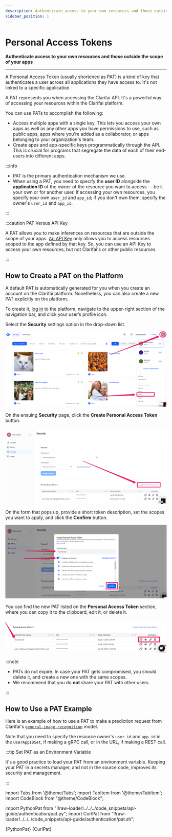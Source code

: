 ```yaml
---
description: Authenticate access to your own resources and those outside the scope of your apps
sidebar_position: 1
---
```


# Personal Access Tokens

**Authenticate access to your own resources and those outside the scope of your apps**
<hr />

A Personal Access Token \(usually shortened as PAT\) is a kind of key that authenticates a user across all applications they have access to. It's not linked to a specific application.

A PAT represents you when accessing the Clarifai API. It's a powerful way of accessing your resources within the Clarifai platform. 

You can use PATs to accomplish the following:

- Access multiple apps with a single key. This lets you access your own apps as well as any other apps you have permissions to use, such as public apps, apps where you're added as a collaborator, or apps belonging to your organization's team.
- Create apps and app-specific keys programmatically through the API. This is crucial for programs that segregate the data of each of their end-users into different apps.


:::info

- PAT is the primary authentication mechanism we use.  
- When using a PAT, you need to specify the **user ID** alongside the **application ID** of the owner of the resource you want to access — be it your own or for another user. If accessing your own resources, you specify your own `user_id` and `app_id`; if you don't own them, specify the owner's `user_id` and `app_id`. 

:::

:::caution PAT Versus API Key

A PAT allows you to make inferences on resources that are outside the scope of your apps. [An API Key](https://docs.clarifai.com/clarifai-basics/authentication/app-specific-api-keys) only allows you to access resources scoped to the app defined by that key. So, you can use an API Key to access your own resources, but not Clarifai's or other public resources. 

:::

## How to Create a PAT on the Platform

A default PAT is automatically generated for you when you create an account on the Clarifai platform. Nonetheless, you can also create a new PAT explicitly on the platform. 

To create it, [log in](https://clarifai.com/login) to the platform, navigate to the upper-right section of the navigation bar, and click your user’s profile icon.

Select the **Security** settings option in the drop-down list.

![Create new PAT on Community](/img/others/create_pat_community.png)

On the ensuing **Security** page, click the **Create Personal Access Token** button.  

![Account security settings](/img/others/account_security_settings.png)

On the form that pops up, provide a short token description, set the scopes you want to apply, and click the **Confirm** button.

![create pat](/img/others/pat_dialog_box.png)

You can find the new PAT listed on the **Personal Access Token** section, where you can copy it to the clipboard, edit it, or delete it. 

![listed pat](/img/others/pat_section_1.png)

:::note

- PATs do not expire. In case your PAT gets compromised, you should delete it, and create a new one with the same scopes.
- We recommend that you do **not** share your PAT with other users.

:::

## How to Use a PAT Example

Here is an example of how to use a PAT to make a prediction request from Clarifai's [`general-image-recognition`](https://clarifai.com/clarifai/main/models/general-image-recognition) model. 

Note that you need to specify the resource owner's `user_id` and `app_id` in the `UserAppIDSet`, if making a gRPC call, or in the URL, if making a REST call. 

:::tip Set PAT as an Environment Variable

It's a good practice to load your PAT from an environment variable. Keeping your PAT in a secrets manager, and not in the source code, improves its security and management. 

:::

import Tabs from '@theme/Tabs';
import TabItem from '@theme/TabItem';
import CodeBlock from "@theme/CodeBlock";

import PythonPat from "!!raw-loader!../../../code_snippets/api-guide/authentication/pat.py";
import CurlPat from "!!raw-loader!../../../code_snippets/api-guide/authentication/pat.sh";

<Tabs groupId="code">
<TabItem value="python" label="Python (gRPC)">
     <CodeBlock className="language-python">{PythonPat}</CodeBlock>
</TabItem>

<TabItem value="curl" label="cURL">
    <CodeBlock className="language-bash">{CurlPat}</CodeBlock>
</TabItem>
</Tabs>